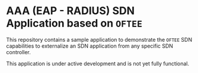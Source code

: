 # AAA (EAP - RADIUS) SDN Application based on `OFTEE`
This repository contains a sample application to demonstrate the `OFTEE` SDN
capabilities to externalize an SDN application from any specific SDN
controller.

This application is under active development and is not yet fully functional.
